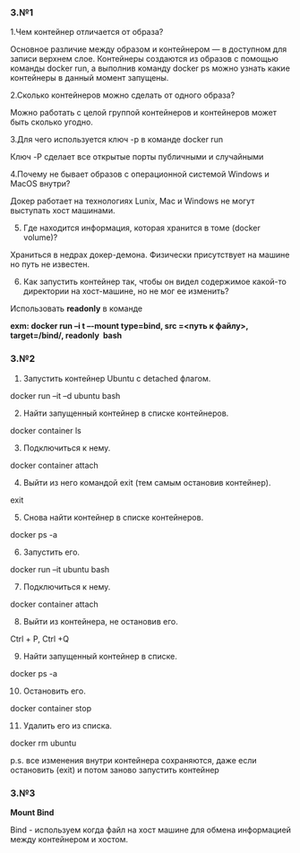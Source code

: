 	
### З.№1

1.Чем контейнер отличается от образа?

 Основное различие между образом и контейнером — в доступном для записи верхнем слое. Контейнеры создаются из образов с помощью команды docker run, а выполнив команду docker ps можно узнать какие контейнеры в данный момент запущены.

2.Сколько контейнеров можно сделать от одного образа?

 Можно работать с целой группой контейнеров и контейнеров может быть сколько угодно.

3.Для чего используется ключ -p в команде docker run

 Ключ -P сделает все открытые порты публичными и случайными

4.Почему не бывает образов с операционной системой Windows и MacOS внутри?

 Докер работает на технологиях Lunix, Mac и Windows не могут выступать хост машинами.

5. Где находится информация, которая хранится в томе (docker volume)?

 Храниться в недрах докер-демона. Физически присутствует на машине но путь не известен.

6. Как запустить контейнер так, чтобы он видел содержимое какой-то директории на хост-машине, но не мог ее изменить?

 Использовать **readonly** в команде

**exm: docker run –i t –-mount type=bind, src =<путь к файлу>, target=/bind/, readonly <image>  bash** 

### З.№2

1. Запустить контейнер Ubuntu с detached флагом.

docker run –it –d ubuntu bash

2. Найти запущенный контейнер в списке контейнеров.

docker container ls

3. Подключиться к нему.

docker container attach <id>

4. Выйти из него командой exit (тем самым остановив контейнер).

exit

5. Снова найти контейнер в списке контейнеров.

docker ps -a

6. Запустить его.

docker run –it ubuntu bash

7. Подключиться к нему.

docker container attach <id> 

8. Выйти из контейнера, не остановив его.

Ctrl + P, Ctrl +Q

9. Найти запущенный контейнер в списке.

docker ps -a

10. Остановить его.

docker container stop <name>

11. Удалить его из списка.

docker rm ubuntu

 
p.s. все изменения внутри контейнера сохраняются, даже если остановить (exit) и потом заново запустить контейнер

### З.№3
**Mount Bind** 

Bind - используем когда файл на хост машине для обмена информацией между контейнером и хостом.



 
